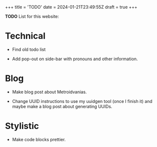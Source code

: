 +++
title = 'TODO'
date = 2024-01-21T23:49:55Z
draft = true
+++

**TODO** List for this website:

# Technical

- Find old todo list

- Add pop-out on side-bar with pronouns and other information.

# Blog

- Make blog post about Metroidvanias.

- Change UUID instructions to use my uuidgen tool (once I finish it) and maybe make a blog post about generating UUIDs.

# Stylistic

- Make code blocks prettier.

